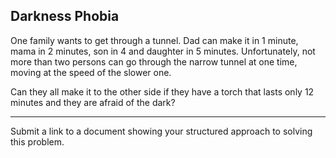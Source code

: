 ## Darkness Phobia

One family wants to get through a tunnel. Dad can make it in 1 minute, mama in 2 minutes, son in 4 and daughter in 5 minutes. Unfortunately, not more than two persons can go through the narrow tunnel at one time, moving at the speed of the slower one.

Can they all make it to the other side if they have a torch that lasts only 12 minutes and they are afraid of the dark?

---

Submit a link to a document showing your structured approach to solving this problem.

